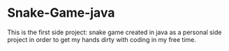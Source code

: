 # Snake-Game-java
This is the first side project: snake game created in java as a personal side project in order to get my hands dirty with coding in my free time. 
